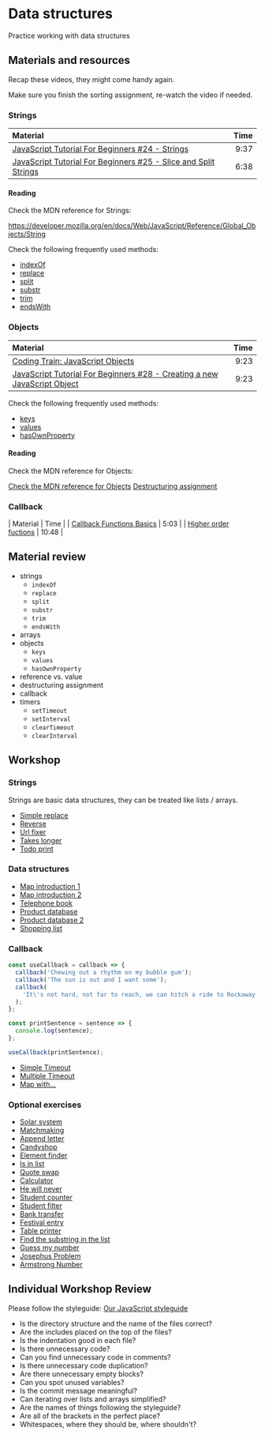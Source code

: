 # Data structures

Practice working with data structures

## Materials and resources

Recap these videos, they might come handy again.

Make sure you finish the sorting assignment, re-watch the video if needed.

### Strings

| Material                                                                                                       | Time |
| :------------------------------------------------------------------------------------------------------------- | ---: |
| [JavaScript Tutorial For Beginners #24 - Strings](https://www.youtube.com/watch?v=k8MIbEVXhE0)                 | 9:37 |
| [JavaScript Tutorial For Beginners #25 - Slice and Split Strings](https://www.youtube.com/watch?v=HEdikBHsMag) | 6:38 |

#### Reading

Check the MDN reference for Strings:

<https://developer.mozilla.org/en/docs/Web/JavaScript/Reference/Global_Objects/String>

Check the following frequently used methods:

- [indexOf](https://developer.mozilla.org/en-US/docs/Web/JavaScript/Reference/Global_Objects/String/indexOf)
- [replace](https://developer.mozilla.org/en-US/docs/Web/JavaScript/Reference/Global_Objects/String/replace)
- [split](https://developer.mozilla.org/en-US/docs/Web/JavaScript/Reference/Global_Objects/String/split)
- [substr](https://developer.mozilla.org/en-US/docs/Web/JavaScript/Reference/Global_Objects/String/substr)
- [trim](https://developer.mozilla.org/en-US/docs/Web/JavaScript/Reference/Global_Objects/String/Trim)
- [endsWith](https://developer.mozilla.org/en-US/docs/Web/JavaScript/Reference/Global_Objects/String/endsWith)


### Objects

| Material                                                                                                                | Time |
| :---------------------------------------------------------------------------------------------------------------------- | ---: |
| [Coding Train: JavaScript Objects](https://www.youtube.com/watch?v=-e5h4IGKZRY)                                         | 9:23 |
| [JavaScript Tutorial For Beginners #28 - Creating a new JavaScript Object](https://www.youtube.com/watch?v=wA5vU_HQfVI) | 9:23 |

Check the following frequently used methods:

- [keys](https://developer.mozilla.org/en-US/docs/Web/JavaScript/Reference/Global_Objects/Object/keys)
- [values](https://developer.mozilla.org/en-US/docs/Web/JavaScript/Reference/Global_Objects/Object/values)
- [hasOwnProperty](https://developer.mozilla.org/en-US/docs/Web/JavaScript/Reference/Global_Objects/Object/hasOwnProperty)

#### Reading

Check the MDN reference for Objects:

[Check the MDN reference for Objects](https://developer.mozilla.org/en/docs/Web/JavaScript/Reference/Global_Objects/object)
[Destructuring assignment](https://developer.mozilla.org/en-US/docs/Web/JavaScript/Reference/Operators/Destructuring_assignment)

### Callback
| Material                                                                 | Time  |
| [Callback Functions Basics](https://www.youtube.com/watch?v=haz4SBcEYAw) | 5:03  |
| [Higher order fuctions](https://www.youtube.com/watch?v=BMUiFMZr7vk)     | 10:48 |

## Material review

- strings
  - `indexOf`
  - `replace`
  - `split`
  - `substr`
  - `trim`
  - `endsWith`
- arrays
- objects
  - `keys`
  - `values`
  - `hasOwnProperty`
- reference vs. value
- destructuring assignment
- callback
- timers
  - `setTimeout`
  - `setInterval`
  - `clearTimeout`
  - `clearInterval`

## Workshop

### Strings

Strings are basic data structures, they can be treated like lists / arrays.

- [Simple replace](simplereplace/simple-replace.js)
- [Reverse](reverse/reverse.js)
- [Url fixer](urlfixer/url-fixer.js)
- [Takes longer](takeslonger/takes-longer.js)
- [Todo print](todoprint/todo-print.js)

### Data structures

- [Map introduction 1](./map-introduction-1/README.md)
- [Map introduction 2](./map-introduction-2/README.md)
- [Telephone book](./telephone-book/README.md)
- [Product database](./product-database/README.md)
- [Product database 2](./product-database-2/README.md)
- [Shopping list](./shopping-list/README.md)


### Callback

```javascript
const useCallback = callback => {
  callback('Chewing out a rhythm on my bubble gum');
  callback('The sun is out and I want some');
  callback(
    'It\'s not hard, not far to reach, we can hitch a ride to Rockaway Beach'
  );
};

const printSentence = sentence => {
  console.log(sentence);
};

useCallback(printSentence);
```

- [Simple Timeout](simple-timeout/simple-timeout.js)
- [Multiple Timeout](multiple-timeout/multiple-timeout.js)
- [Map with...](callback-1/callback-1.js)


### Optional exercises

- [Solar system](solarsystem/solar-system.js)
- [Matchmaking](matchmaking/matchmaking.js)
- [Append letter](appendletter/append-letter.js)
- [Candyshop](candyshop/candyshop.js)
- [Element finder](elementfinder/element-finder.js)
- [Is in list](isinlist/is-in-list.js)
- [Quote swap](quoteswap/quote-swap.js)
- [Calculator](calculator/calculator.js)
- [He will never](hewillnever/he-will-never.js)
- [Student counter](student-counter/student-counter.js)
- [Student filter](student-filter/student-filter.js)
- [Bank transfer](bank-transfer/bank-transfer.js)
- [Festival entry](festival-entry/festival-entry.js)
- [Table printer](table-printer/table-printer.js)
- [Find the substring in the list](substrlist/substrlist.js)
- [Guess my number](guess-my-number/README.md)
- [Josephus Problem](josephus-problem/README.md)
- [Armstrong Number](armstrong-number/README.md)

## Individual Workshop Review

Please follow the styleguide:
[Our JavaScript styleguide](../../styleguide/javascript.md)

- Is the directory structure and the name of the files correct?
- Are the includes placed on the top of the files?
- Is the indentation good in each file?
- Is there unnecessary code?
- Can you find unnecessary code in comments?
- Is there unnecessary code duplication?
- Are there unnecessary empty blocks?
- Can you spot unused variables?
- Is the commit message meaningful?
- Can iterating over lists and arrays simplified?
- Are the names of things following the styleguide?
- Are all of the brackets in the perfect place?
- Whitespaces, where they should be, where shouldn't?

